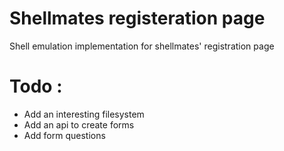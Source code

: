# Shellmates registeration page
Shell emulation implementation for shellmates' registration page

Todo :
======
* Add an interesting filesystem
* Add an api to create forms
* Add form questions
